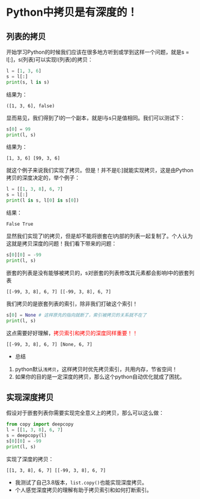 # Python中拷贝是有深度的！

## 列表的拷贝
开始学习Python的时候我们应该在很多地方听到或学到这样一个问题，就是s = l[:]，s(列表)可以实现l(列表)的拷贝：

```python
l = [1, 3, 6]
s = l[:]
print(s, l is s)
```
结果为：
```
([1, 3, 6], false)
```
显而易见，我们得到了l的一个副本，就是l与s只是值相同。我们可以测试下：
```python
s[0] = 99
print(l, s)
```
结果为：
```
[1, 3, 6] [99, 3, 6]
```
就这个例子来说我们实现了拷贝。但是！并不是l[:]就能实现拷贝，这是由Python拷贝的深度决定的，举个例子：
```python
l = [[1, 3, 8], 6, 7]
s = l[:]
print(l is s, l[0] is s[0])
```
结果：
```
False True
```
显然我们实现了l的拷贝，但是却不能将嵌套在l内部的列表一起复制了。个人认为这就是拷贝深度的问题！我们看下带来的问题：
```python
s[0][0] = -99
print(l, s)
```
嵌套的列表是没有能够被拷贝的，s对嵌套的列表修改其元素都会影响l中的嵌套列表
```
[[-99, 3, 8], 6, 7] [[-99, 3, 8], 6, 7]
```
我们拷贝的是嵌套列表的索引，除非我们打破这个索引！
```python
s[0] = None # 这样原先的指向就断了，索引被拷贝的关系就不在了
print(l, s)
```
这点需要好好理解，<font color='red'>拷贝索引和拷贝的深度同样重要！！</font>
```
[[-99, 3, 8], 6, 7] [None, 6, 7]
```

+ 总结
1. python默认`浅拷贝`，这样拷贝时优先拷贝索引，共用内存，节省空间！
2. 如果你的目的是一定深度的拷贝，那么这个python自动优化就成了困扰。

## 实现深度拷贝
假设对于嵌套列表你需要实现完全意义上的拷贝，那么可以这么做：
```python
from copy import deepcopy
l = [[1, 3, 8], 6, 7]
s = deepcopy(l)
s[0][0] = -99
print(l, s)
```
实现了深度的拷贝：
```
[[1, 3, 8], 6, 7] [[-99, 3, 8], 6, 7]
```
+ 我测试了自己3.8版本，`list.copy()`也能实现深度拷贝。
+ 个人感觉深度拷贝的理解有助于拷贝索引和如何打断索引。
